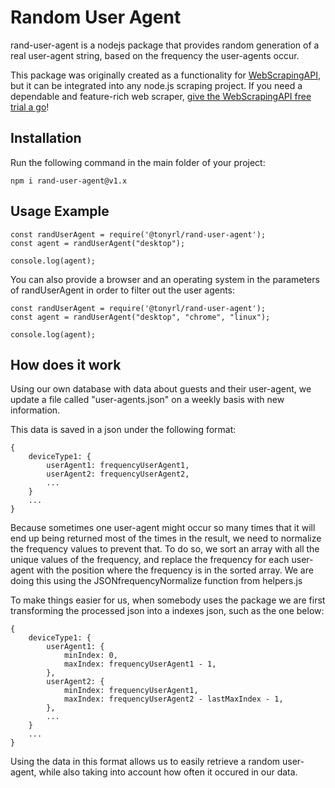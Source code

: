 # Random User Agent

rand-user-agent is a nodejs package that provides random generation of a real user-agent string, based on the frequency the user-agents occur.

This package was originally created as a functionality for [WebScrapingAPI](https://www.webscrapingapi.com/), but it can be integrated into any node.js scraping project. If you need a dependable and feature-rich web scraper, [give the WebScrapingAPI free trial a go](https://www.webscrapingapi.com/pricing/)!

## Installation

Run the following command in the main folder of your project:

```
npm i rand-user-agent@v1.x
```

## Usage Example

```
const randUserAgent = require('@tonyrl/rand-user-agent');
const agent = randUserAgent("desktop");

console.log(agent);

```

You can also provide a browser and an operating system in the parameters of randUserAgent in order to filter out the user agents:

```
const randUserAgent = require('@tonyrl/rand-user-agent');
const agent = randUserAgent("desktop", "chrome", "linux");

console.log(agent);

```

## How does it work

Using our own database with data about guests and their user-agent, we update a file called "user-agents.json" on a weekly basis with new information.

This data is saved in a json under the following format:

```
{
    deviceType1: {
        userAgent1: frequencyUserAgent1,
        userAgent2: frequencyUserAgent2,
        ...
    }
    ...
}
```

Because sometimes one user-agent might occur so many times that it will end up being returned most of the times in the result, we need to normalize the frequency values to prevent that. To do so, we sort an array with all the unique values of the frequency, and replace the frequency for each user-agent with the position where the frequency is in the sorted array. We are doing this using the JSONfrequencyNormalize function from helpers.js

To make things easier for us, when somebody uses the package we are first transforming the processed json into a indexes json, such as the one below:

```
{
    deviceType1: {
        userAgent1: {
            minIndex: 0,
            maxIndex: frequencyUserAgent1 - 1,
        },
        userAgent2: {
            minIndex: frequencyUserAgent1,
            maxIndex: frequencyUserAgent2 - lastMaxIndex - 1,
        },
        ...
    }
    ...
}
```

Using the data in this format allows us to easily retrieve a random user-agent, while also taking into account how often it occured in our data.
